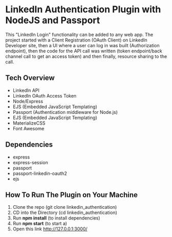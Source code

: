 # LinkedIn Authentication Plugin with NodeJS and Passport

This "LinkedIn Login" functionality can be added to any web app. The project started with a Client Registration (OAuth Client) on LinkedIn Developer site, then a UI where a user can log in was built (Authorization endpoint), then the code for the API call was written (token endpoint/back channel call to get an access token) and then finally, resource sharing to the call.

## Tech Overview

- LinkedIn API
- LinkedIn OAuth Access Token
- Node/Express
- EJS (Embedded JavaScript Templating)
- Passport (Authentication middleware for Node.js)
- EJS (Embedded JavaScript Templating)
- MaterializeCSS
- Font Awesome

## Dependencies

- express
- express-session
- passport
- passport-linkedin-oauth2
- ejs

## How To Run The Plugin on Your Machine

1. Clone the repo (git clone linkedin_authentication)
2. CD into the Directory (cd linkedin_authentication)
3. Run **npm install** (to install dependencies)
4. Run **npm start** (to start a)
5. Open this link http://127.0.0.1:3000/